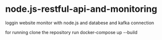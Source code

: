 # node.js-restful-api-and-monitoring
loggin website monitor with node.js and databese and kafka connection

for running clone the repository
run docker-compose up --build
